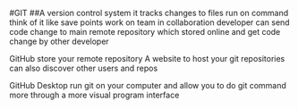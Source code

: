 



#GIT
##A version control system 
it tracks changes to files
run on command
think of it like save points
work on team in collaboration
developer can send code change to main remote repository which stored online and get code change by other developer

GitHub 
store your remote repository 
A website to host your git repositories
can also discover other users and repos

GitHub Desktop
run git on your computer and allow you to do git command more through a more visual program interface